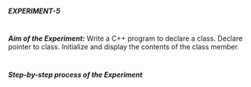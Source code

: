 #
**_EXPERIMENT-5_**
#
**_Aim of the Experiment:_**
Write a C++ program to declare a class. Declare pointer to class. Initialize and display the
contents of the class member.

#
**_Step-by-step process of the Experiment_**
